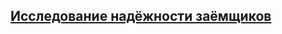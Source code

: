 ## [Исследование надёжности заёмщиков](https://github.com/Verbasik/Yandex.Practicum.DataScience/tree/main/01_Исследование%20надёжности%20заёмщиков)
